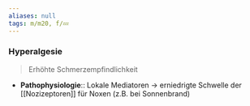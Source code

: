 ```yaml
---
aliases: null
tags: m/m20, f/💤
---
```

### Hyperalgesie
> Erhöhte Schmerzempfindlichkeit
- **Pathophysiologie**:: Lokale Mediatoren → erniedrigte Schwelle der [[Nozizeptoren]] für Noxen (z.B. bei Sonnenbrand)